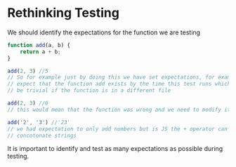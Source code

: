 # Rethinking Testing

We should identify the expectations for the function we are testing

```js
function add(a, b) {
    return a + b;
}

add(2, 3) //5
// So for example just by doing this we have set expectations, for example we 
// expect that the function add exists by the time this test runs which may not
// be trivial if the function is in a different file

add(2, 3) //6
// this would mean that the function was wrong and we need to modify it's body 

add('2', '3') //'23'
// we had expectation to only add numbers but is JS the + operator can also 
// concotonate strings 
```

It is important to identify and test as many expectations as possible during testing.